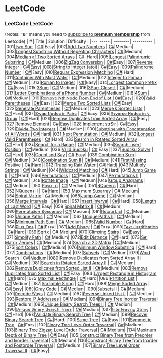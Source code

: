 LeetCode
========

### LeetCode LeetCode
(Notes: ":lock:" means you need to [subscribe to **premium membership**](https://leetcode.com/subscribe/) from Leetcode)
| # | Title | Solution | Difficulty |
|---| ----- | -------- | ---------- |
|001|[Two Sum](https://leetcode.com/problems/two-sum/) | [C#](./LeetCode/TwoSum.cs)|Easy|
|002|[Add Two Numbers](https://leetcode.com/problems/add-two-numbers/) | [C#](./LeetCode/AddTwoNumbers.cs)|Medium|
|003|[Longest Substring Without Repeating Characters](https://leetcode.com/problems/longest-substring-without-repeating-characters/) | [C#](./LeetCode/LengthOfLongestSubstring.cs)|Medium|
|004|[Median of Two Sorted Arrays](https://leetcode.com/problems/median-of-two-sorted-arrays/) | [C#](./LeetCode/FindMedianSortedArrays.cs) |Hard|
|005|[Longest Palindromic Substring](https://leetcode.com/problems/longest-palindromic-substring/) | [C#](./LeetCode/LongestPalindromicSubstring.cs)|Medium|
|006|[ZigZag Conversion](https://leetcode.com/problems/zigzag-conversion/) | [C#](./LeetCode/ZigZagConversion.cs)|Easy|
|007|[Reverse Integer](https://leetcode.com/problems/reverse-integer/) | [C#](./LeetCode/ReverseInteger.cs)|Easy|
|008|[String to Integer (atoi)](https://leetcode.com/problems/string-to-integer-atoi/) | [C#](./LeetCode/StringtoInteger_atoi.cs)|Easy|
|009|[Palindrome Number](https://leetcode.com/problems/palindrome-number/) | [C#](./LeetCode/PalindromeNumber.cs)|Easy|
|010|[Regular Expression Matching](https://leetcode.com/problems/regular-expression-matching/) | [C#](./LeetCode/RegularExpressionMatching.cs)|Hard|
|011|[Container With Most Water](https://leetcode.com/problems/container-with-most-water/) | [C#](./LeetCode/ContainerWithMostWater.cs)|Medium|
|012|[Integer to Roman](https://leetcode.com/problems/integer-to-roman/) | [C#](./LeetCode/IntegertoRoman.cs)|Medium|
|013|[Roman to Integer](https://leetcode.com/problems/roman-to-integer/) | [C#](./LeetCode/RomantoInteger.cs)|Easy|
|014|[Longest Common Prefix](https://leetcode.com/problems/longest-common-prefix/) | [C#](./LeetCode/LongestCommonPrefix.cs)|Easy|
|015|[3Sum](https://leetcode.com/problems/3sum/) | [C#](./LeetCode/3Sum.cs)|Medium|
|016|[3Sum Closest](https://leetcode.com/problems/3sum-closest/) | [C#](./LeetCode/3SumClosest.cs)|Medium|
|017|[Letter Combinations of a Phone Number](https://leetcode.com/problems/letter-combinations-of-a-phone-number/) | [C#](./LeetCode/LetterCombinationsofaPhoneNumber.cs)|Medium|
|018|[4Sum](https://leetcode.com/problems/4sum/) | [C#](./LeetCode/4Sum.cs)|Medium|
|019|[Remove Nth Node From End of List](https://leetcode.com/problems/remove-nth-node-from-end-of-list/) | [C#](./LeetCode/RemoveNthNodeFromEndofList.cs)|Easy|
|020|[Valid Parentheses](https://leetcode.com/problems/valid-parentheses/) | [C#](./LeetCode/ValidParentheses.cs)|Easy|
|021|[Merge Two Sorted Lists](https://leetcode.com/problems/merge-two-sorted-lists/) | [C#](./LeetCode/MergeTwoSortedLists.cs)|Easy|
|022|[Generate Parentheses](https://leetcode.com/problems/generate-parentheses/) | [C#](./LeetCode/GenerateParentheses.cs)|Medium|
|023|[Merge k Sorted Lists](https://leetcode.com/problems/merge-k-sorted-lists/) | [C#](./LeetCode/MergekSortedLists.cs)|Hard|
|024|[Swap Nodes in Pairs](https://leetcode.com/problems/swap-nodes-in-pairs/) | [C#](./LeetCode/SwapNodesinPairs.cs)|Easy|
|025|[Reverse Nodes in k-Group](https://leetcode.com/problems/reverse-nodes-in-k-group/) | [C#](./LeetCode/ReverseNodesink-Group.cs)|Hard|
|026|[Remove Duplicates from Sorted Array](https://leetcode.com/problems/remove-duplicates-from-sorted-array/) | [C#](./LeetCode/RemoveDuplicatesfromSortedArray.cs)|Easy|
|027|[Remove Element](https://leetcode.com/problems/remove-element/) | [C#](./LeetCode/RemoveElement.cs)|Easy|
|028|[Implement strStr](https://leetcode.com/problems/implement-strstr/) | [C#](./LeetCode/ImplementstrStr.cs)|Easy|
|029|[Divide Two Integers](https://leetcode.com/problems/divide-two-integers/) | [C#](./LeetCode/DivideTwoIntegers.cs)|Medium|
|030|[Substring with Concatenation of All Words](https://leetcode.com/problems/substring-with-concatenation-of-all-words/) | [C#](./LeetCode/SubstringwithConcatenationofAllWords.cs)|Hard|
|031|[Next Permutation](https://leetcode.com/problems/next-permutation/) | [C#](./LeetCode/NextPermutation.cs)|Medium|
|032|[Longest Valid Parentheses](https://leetcode.com/problems/longest-valid-parentheses/) | [C#](./LeetCode/LongestValidParentheses.cs)|Hard|
|033|[Search in Rotated Sorted Array](https://leetcode.com/problems/search-in-rotated-sorted-array/) | [C#](./LeetCode/SearchinRotatedSortedArray.cs)|Hard|
|034|[Search for a Range](https://leetcode.com/problems/search-for-a-range/) | [C#](./LeetCode/SearchforaRange.cs)|Medium|
|035|[Search Insert Position](https://leetcode.com/problems/search-insert-position/) | [C#](./LeetCode/SearchInsertPosition.cs)|Medium|
|036|[Valid Sudoku](https://leetcode.com/problems/valid-sudoku/) | [C#](./LeetCode/ValidSudoku.cs)|Easy|
|037|[Sudoku Solver](https://leetcode.com/problems/sudoku-solver/) | [C#](./LeetCode/SudokuSolver.cs)|Hard|
|038|[Count and Say](https://leetcode.com/problems/count-and-say/) | [C#](./LeetCode/CountandSay.cs)|Easy|
|039|[Combination Sum](https://leetcode.com/problems/combination-sum/) | [C#](./LeetCode/CombinationSum.cs)|Medium|
|040|[Combination Sum II](https://leetcode.com/problems/combination-sum-ii/) | [C#](./LeetCode/CombinationSumII.cs)|Medium|
|041|[First Missing Positive](https://leetcode.com/problems/first-missing-positive/) | [C#](./LeetCode/FirstMissingPositive.cs)|Hard|
|042|[Trapping Rain Water](https://leetcode.com/problems/trapping-rain-water/) | [C#](./LeetCode/TrappingRainWater.cs)|Hard|
|043|[Multiply Strings](https://leetcode.com/problems/multiply-strings/) | [C#](./LeetCode/MultiplyStrings.cs)|Medium|
|044|[Wildcard Matching](https://leetcode.com/problems/wildcard-matching/) | [C#](./LeetCode/WildcardMatching.cs)|Hard|
|045|[Jump Game II](https://leetcode.com/problems/jump-game-ii/) | [C#](./LeetCode/JumpGameII.cs)|Hard|
|046|[Permutations](https://leetcode.com/problems/permutations/) | [C#](./LeetCode/Permutations.cs)|Medium|
|047|[Permutations II](https://leetcode.com/problems/permutations-ii/) | [C#](./LeetCode/PermutationsII.cs)|Medium|
|048|[Rotate Image](https://leetcode.com/problems/rotate-image/) | [C#](./LeetCode/RotateImage.cs)|Medium|
|049|[Group Anagrams](https://leetcode.com/problems/anagrams/) | [C#](./LeetCode/GroupAnagrams.cs)|Medium|
|050|[Powx, n](https://leetcode.com/problems/powx-n/) | [C#](./LeetCode/Powxn.cs)|Medium|
|051|[NQueens](https://leetcode.com/problems/n-queens/) | [C#](./LeetCode/NQueens.cs)|Hard|
|052|[NQueens II](https://leetcode.com/problems/n-queens-ii/) | [C#](./LeetCode/NQueensII.cs)|Hard|
|053|[Maximum Subarray](https://leetcode.com/problems/maximum-subarray/) | [C#](./LeetCode/MaximumSubarray.cs)|Medium|
|054|[Spiral Matrix](https://leetcode.com/problems/spiral-matrix/) | [C#](./LeetCode/SpiralMatrix.cs)|Medium|
|055|[Jump Game](https://leetcode.com/problems/jump-game/) | [C#](./LeetCode/JumpGame.cs)|Medium|
|056|[Merge Intervals](https://leetcode.com/problems/merge-intervals/) | [C#](./LeetCode/MergeIntervals.cs)|Hard|
|057|[Insert Interval](https://leetcode.com/problems/insert-interval/) | [C#](./LeetCode/InsertInterval.cs)|Hard|
|058|[Length of Last Word](https://leetcode.com/problems/length-of-last-word/) | [C#](./LeetCode/LengthofLastWord.cs)|Easy|
|059|[Spiral Matrix II](https://leetcode.com/problems/spiral-matrix-ii/) | [C#](./LeetCode/SpiralMatrixII.cs)|Medium|
|060|[Permutation Sequence](https://leetcode.com/problems/permutation-sequence/) | [C#](./LeetCode/PermutationSequence.cs)|Medium|
|061|[Rotate List](https://leetcode.com/problems/rotate-list/) | [C#](./LeetCode/RotateList.cs)|Medium|
|062|[Unique Paths](https://leetcode.com/problems/unique-paths/) | [C#](./LeetCode/UniquePaths.cs)|Medium|
|063|[Unique Paths II](https://leetcode.com/problems/unique-paths-ii/) | [C#](./LeetCode/UniquePathsII.cs)|Medium|
|064|[Minimum Path Sum](https://leetcode.com/problems/minimum-path-sum/) | [C#](./LeetCode/MinimumPathSum.cs)|Medium|
|065|[Valid Number](https://leetcode.com/problems/valid-number/) | [C#](./LeetCode/ValidNumber.cs)|Hard|
|066|[Plus One](https://leetcode.com/problems/plus-one/) | [C#](./LeetCode/PlusOne.cs)|Easy|
|067|[Add Binary](https://leetcode.com/problems/add-binary/) | [C#](./LeetCode/AddBinary.cs)|Easy|
|068|[Text Justification](https://leetcode.com/problems/text-justification/) | [C#](./LeetCode/TextJustification.cs)|Hard|
|069|[Sqrtx](https://leetcode.com/problems/sqrtx/) | [C#](./LeetCode/Sqrtx.cs)|Medium|
|070|[Climbing Stairs](https://leetcode.com/problems/climbing-stairs/) | [C#](./LeetCode/ClimbingStairs.cs)|Easy|
|071|[Simplify Path](https://leetcode.com/problems/simplify-path/) | [C#](./LeetCode/SimplifyPath.cs)|Medium|
|072|[Edit Distance](https://leetcode.com/problems/edit-distance) | [C#](./LeetCode/EditDistance.cs)|Hard|
|073|[Set Matrix Zeroes](https://leetcode.com/problems/set-matrix-zeroes) | [C#](./LeetCode/SetMatrixZeroes.cs)|Medium|
|074|[Search a 2D Matrix](https://leetcode.com/problems/search-a-2d-matrix/) | [C#](./LeetCode/Searcha2DMatrix.cs)|Medium|
|075|[Sort Colors](https://leetcode.com/problems/sort-colors) | [C#](./LeetCode/SortColors.cs)|Medium|
|076|[Minimum Window Substring](https://leetcode.com/problems/minimum-window-substring/) | [C#](./LeetCode/MinimumWindowSubstring.cs)|Hard|
|077|[Combinations](https://leetcode.com/problems/combinations/) | [C#](./LeetCode/Combinations.cs)|Medium|
|078|[Subsets](https://leetcode.com/problems/subsets/) | [C#](./LeetCode/Subsets.cs)|Medium|
|079|[Word Search](https://leetcode.com/problems/word-search/) | [C#](./LeetCode/WordSearch.cs)|Medium|
|080|[Remove Duplicates from Sorted Array II](https://leetcode.com/problems/remove-duplicates-from-sorted-array-ii/) | [C#](./LeetCode/RemoveDuplicatesfromSortedArrayII.cs)|Medium|
|081|[Search in Rotated Sorted Array II](https://leetcode.com/problems/search-in-rotated-sorted-array-ii/) | [C#](./LeetCode/SearchinRotatedSortedArrayII.cs)|Medium|
|082|[Remove Duplicates from Sorted List II](https://leetcode.com/problems/remove-duplicates-from-sorted-list-ii/) | [C#](./LeetCode/RemoveDuplicatesfromSortedListII.cs)|Medium|
|083|[Remove Duplicates from Sorted List](https://leetcode.com/problems/remove-duplicates-from-sorted-list/) | [C#](./LeetCode/RemoveDuplicatesfromSortedList.cs)|Easy|
|084|[Largest Rectangle in Histogram](https://leetcode.com/problems/largest-rectangle-in-histogram/) | [C#](./LeetCode/LargestRectangleinHistogram.cs)|Hard|
|085|[Maximal Rectangle](https://leetcode.com/problems/maximal-rectangle/) | [C#](./LeetCode/MaximalRectangle.cs)|Hard|
|086|[Partition List](https://leetcode.com/problems/partition-list/) | [C#](./LeetCode/PartitionList.cs)|Medium|
|087|[Scramble String](https://leetcode.com/problems/scramble-string/) | [C#](./LeetCode/ScrambleString.cs)|Hard|
|088|[Merge Sorted Array](https://leetcode.com/problems/merge-sorted-array/?tab=Description) | [C#](./LeetCode/MergeSortedArray.cs)|Easy|
|089|[Gray Code](https://leetcode.com/problems/gray-code/?tab=Description) | [C#](./LeetCode/GrayCode.cs)|Medium|
|090|[Subsets II](https://leetcode.com/problems/subsets-ii/?tab=Description) | [C#](./LeetCode/SubsetsII.cs)|Medium|
|091|[Decode Ways](https://leetcode.com/problems/decode-ways) | [C#](./LeetCode/DecodeWays.cs)|Medium|
|092|[Reverse Linked List II](https://leetcode.com/problems/reverse-linked-list-ii) | [C#](./LeetCode/ReverseLinkedListII.cs)|Medium|
|093|[Restore IP Addresses](https://leetcode.com/problems/restore-ip-addresses) | [C#](./LeetCode/RestoreIPAddresses.cs)|Medium|
|094|[Binary Tree Inorder Traversal](https://leetcode.com/problems/binary-tree-inorder-traversal) | [C#](./LeetCode/BinaryTreeInorderTraversal.cs)|Medium|
|095|[Unique Binary Search Trees II](https://leetcode.com/problems/unique-binary-search-trees-ii) | [C#](./LeetCode/UniqueBinarySearchTreesII.cs)|Medium|
|096|[Unique Binary Search Trees](https://leetcode.com/problems/unique-binary-search-trees) | [C#](./LeetCode/UniqueBinarySearchTrees.cs)|Medium|
|097|[Interleaving String](https://leetcode.com/problems/interleaving-string) | [C#](./LeetCode/InterleavingString.cs)|Hard|
|098|[Validate Binary Search Tree](https://leetcode.com/problems/validate-binary-search-tree) | [C#](./LeetCode/ValidateBinarySearchTree.cs)|Medium|
|099|[Recover Binary Search Tree](https://leetcode.com/problems/recover-binary-search-tree/) | [C#](./LeetCode/RecoverBinarySearchTree.cs)|Hard|
|100|[Same Tree](https://leetcode.com/problems/same-tree/) | [C#](./LeetCode/SameTree.cs)|Easy|
|101|[Symmetric Tree](https://leetcode.com/problems/symmetric-tree/) | [C#](./LeetCode/SymmetricTree.cs)|Easy|
|102|[Binary Tree Level Order Traversal](https://leetcode.com/problems/binary-tree-level-order-traversal/description/) | [C#](./LeetCode/BinaryTreeLevelOrderTraversal.cs)|Medium|
|103|[Binary Tree Zigzag Level Order Traversal](https://leetcode.com/problems/binary-tree-zigzag-level-order-traversal/description/) | [C#](./LeetCode/BinaryTreeZigzagLevelOrderTraversal.cs)|Medium|
|104|[Maximum Depth of Binary Tree](https://leetcode.com/problems/maximum-depth-of-binary-tree/description/) | [C#](./LeetCode/MaximumDepthofBinaryTree.cs)|Easy|
|105|[Construct Binary Tree from Preorder and Inorder Traversal](https://leetcode.com/problems/construct-binary-tree-from-preorder-and-inorder-traversal/) | [C#](./LeetCode/ConstructBinaryTreefromPreorderandInorderTraversal.cs)|Medium|
|106|[Construct Binary Tree from Inorder and Postorder Traversal](https://leetcode.com/problems/construct-binary-tree-from-inorder-and-postorder-traversal) | [C#](./LeetCode/ConstructBinaryTreefromInorderandPostorderTraversal.cs)|Medium|
|107|[Binary Tree Level Order Traversal II](https://leetcode.com/problems/binary-tree-level-order-traversal-ii/) | [C#](./LeetCode/BinaryTreeLevelOrderTraversalII.cs)|Easy|
